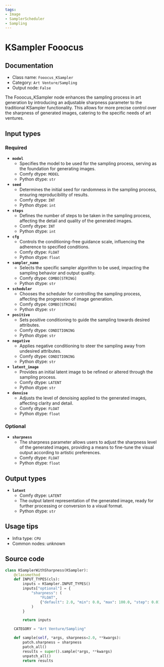 ```yaml
---
tags:
- Image
- SamplerScheduler
- Sampling
---
```


# KSampler Fooocus
## Documentation
- Class name: `Fooocus_KSampler`
- Category: `Art Venture/Sampling`
- Output node: `False`

The Fooocus_KSampler node enhances the sampling process in art generation by introducing an adjustable sharpness parameter to the traditional KSampler functionality. This allows for more precise control over the sharpness of generated images, catering to the specific needs of art ventures.
## Input types
### Required
- **`model`**
    - Specifies the model to be used for the sampling process, serving as the foundation for generating images.
    - Comfy dtype: `MODEL`
    - Python dtype: `str`
- **`seed`**
    - Determines the initial seed for randomness in the sampling process, ensuring reproducibility of results.
    - Comfy dtype: `INT`
    - Python dtype: `int`
- **`steps`**
    - Defines the number of steps to be taken in the sampling process, affecting the detail and quality of the generated images.
    - Comfy dtype: `INT`
    - Python dtype: `int`
- **`cfg`**
    - Controls the conditioning-free guidance scale, influencing the adherence to specified conditions.
    - Comfy dtype: `FLOAT`
    - Python dtype: `float`
- **`sampler_name`**
    - Selects the specific sampler algorithm to be used, impacting the sampling behavior and output quality.
    - Comfy dtype: `COMBO[STRING]`
    - Python dtype: `str`
- **`scheduler`**
    - Chooses the scheduler for controlling the sampling process, affecting the progression of image generation.
    - Comfy dtype: `COMBO[STRING]`
    - Python dtype: `str`
- **`positive`**
    - Sets positive conditioning to guide the sampling towards desired attributes.
    - Comfy dtype: `CONDITIONING`
    - Python dtype: `str`
- **`negative`**
    - Applies negative conditioning to steer the sampling away from undesired attributes.
    - Comfy dtype: `CONDITIONING`
    - Python dtype: `str`
- **`latent_image`**
    - Provides an initial latent image to be refined or altered through the sampling process.
    - Comfy dtype: `LATENT`
    - Python dtype: `str`
- **`denoise`**
    - Adjusts the level of denoising applied to the generated images, affecting clarity and detail.
    - Comfy dtype: `FLOAT`
    - Python dtype: `float`
### Optional
- **`sharpness`**
    - The sharpness parameter allows users to adjust the sharpness level of the generated images, providing a means to fine-tune the visual output according to artistic preferences.
    - Comfy dtype: `FLOAT`
    - Python dtype: `float`
## Output types
- **`latent`**
    - Comfy dtype: `LATENT`
    - The output latent representation of the generated image, ready for further processing or conversion to a visual format.
    - Python dtype: `str`
## Usage tips
- Infra type: `CPU`
- Common nodes: unknown


## Source code
```python
class KSamplerWithSharpness(KSampler):
    @classmethod
    def INPUT_TYPES(cls):
        inputs = KSampler.INPUT_TYPES()
        inputs["optional"] = {
            "sharpness": (
                "FLOAT",
                {"default": 2.0, "min": 0.0, "max": 100.0, "step": 0.01},
            )
        }

        return inputs

    CATEGORY = "Art Venture/Sampling"

    def sample(self, *args, sharpness=2.0, **kwargs):
        patch.sharpness = sharpness
        patch_all()
        results = super().sample(*args, **kwargs)
        unpatch_all()
        return results

```
